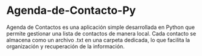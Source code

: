 # Agenda-de-Contacto-Py
Agenda de Contactos es una aplicación simple desarrollada en Python que permite gestionar una lista de contactos de manera local. Cada contacto se almacena como un archivo .txt en una carpeta dedicada, lo que facilita la organización y recuperación de la información.
